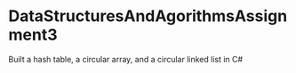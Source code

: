 # DataStructuresAndAgorithmsAssignment3

Built a hash table, a circular array, and a circular linked list in C#
